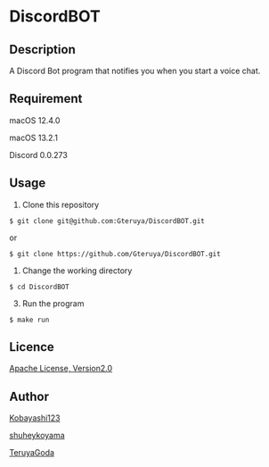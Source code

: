 # DiscordBOT

## Description

A Discord Bot program that notifies you when you start a voice chat.

## Requirement

macOS 12.4.0

macOS 13.2.1

Discord 0.0.273

## Usage

1. Clone this repository

```
$ git clone git@github.com:Gteruya/DiscordBOT.git
```
or
```
$ git clone https://github.com/Gteruya/DiscordBOT.git
```

1. Change the working directory

```
$ cd DiscordBOT
```

3. Run the program

```
$ make run
```

## Licence

[Apache License, Version2.0](https://github.com/Gteruya/DiscordBOT/blob/main/LICENSE)
## Author

[Kobayashi123](https://github.com/Kobayashi123)

[shuheykoyama](https://github.com/shuheykoyama)

[TeruyaGoda](https://github.com/Gteruya)
